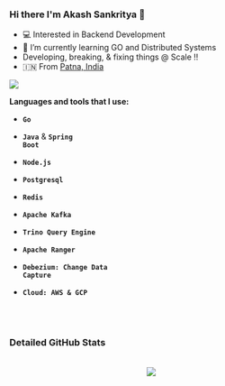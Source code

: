 
### Hi there I'm Akash Sankritya 👋
- 💻 Interested in Backend Development
- 🌱 I’m currently learning GO and Distributed Systems
- Developing, breaking, & fixing things @ Scale !!
- 🇮🇳 From <a href="https://goo.gl/maps/e5GUcTj33nuvFLSg7">Patna, India</a>

<a align="left" href="https://github.com/aakashsankritya"><img src = "https://github-readme-stats.vercel.app/api?username=aakashsankritya&count_private=true&show_icons=true&theme=radical&include_all_commits=true"></a>
<br/>

**Languages and tools that I use:**  

* <code>**Go**</code>

* <code>**Java**</code> & <code>**Spring Boot**</code>

* <code>**Node.js**</code>

* <code>**Postgresql**</code> 

* <code>**Redis**</code>

* <code>**Apache Kafka**</code>

* <code>**Trino Query Engine**</code>

* <code>**Apache Ranger**</code>

* <code>**Debezium: Change Data Capture**</code>

* <code>**Cloud: AWS & GCP**</code>

<br/>
<br/>

### Detailed GitHub Stats
<br/>
<div align="center">
<a href="https://github.com/aakashsankritya"><img src="https://github-readme-stats.vercel.app/api/top-langs/?username=aakashsankritya&theme=radical&hide=jupyter%20notebook"/></a> 
</div>
